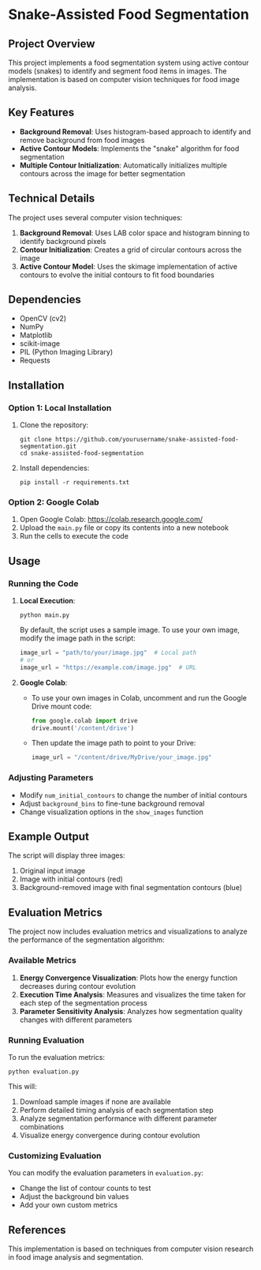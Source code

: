 # Snake-Assisted Food Segmentation

## Project Overview
This project implements a food segmentation system using active contour models (snakes) to identify and segment food items in images. The implementation is based on computer vision techniques for food image analysis.

## Key Features
- **Background Removal**: Uses histogram-based approach to identify and remove background from food images
- **Active Contour Models**: Implements the "snake" algorithm for food segmentation
- **Multiple Contour Initialization**: Automatically initializes multiple contours across the image for better segmentation

## Technical Details
The project uses several computer vision techniques:
1. **Background Removal**: Uses LAB color space and histogram binning to identify background pixels
2. **Contour Initialization**: Creates a grid of circular contours across the image
3. **Active Contour Model**: Uses the skimage implementation of active contours to evolve the initial contours to fit food boundaries

## Dependencies
- OpenCV (cv2)
- NumPy
- Matplotlib
- scikit-image
- PIL (Python Imaging Library)
- Requests

## Installation

### Option 1: Local Installation
1. Clone the repository:
   ```
   git clone https://github.com/yourusername/snake-assisted-food-segmentation.git
   cd snake-assisted-food-segmentation
   ```

2. Install dependencies:
   ```
   pip install -r requirements.txt
   ```

### Option 2: Google Colab
1. Open Google Colab: https://colab.research.google.com/
2. Upload the `main.py` file or copy its contents into a new notebook
3. Run the cells to execute the code

## Usage

### Running the Code
1. **Local Execution**:
   ```
   python main.py
   ```

   By default, the script uses a sample image. To use your own image, modify the image path in the script:
   ```python
   image_url = "path/to/your/image.jpg"  # Local path
   # or
   image_url = "https://example.com/image.jpg"  # URL
   ```

2. **Google Colab**:
   - To use your own images in Colab, uncomment and run the Google Drive mount code:
     ```python
     from google.colab import drive
     drive.mount('/content/drive')
     ```
   - Then update the image path to point to your Drive:
     ```python
     image_url = "/content/drive/MyDrive/your_image.jpg"
     ```

### Adjusting Parameters
- Modify `num_initial_contours` to change the number of initial contours
- Adjust `background_bins` to fine-tune background removal
- Change visualization options in the `show_images` function

## Example Output
The script will display three images:
1. Original input image
2. Image with initial contours (red)
3. Background-removed image with final segmentation contours (blue)

## Evaluation Metrics

The project now includes evaluation metrics and visualizations to analyze the performance of the segmentation algorithm:

### Available Metrics

1. **Energy Convergence Visualization**: Plots how the energy function decreases during contour evolution
2. **Execution Time Analysis**: Measures and visualizes the time taken for each step of the segmentation process
3. **Parameter Sensitivity Analysis**: Analyzes how segmentation quality changes with different parameters

### Running Evaluation

To run the evaluation metrics:

```
python evaluation.py
```

This will:
1. Download sample images if none are available
2. Perform detailed timing analysis of each segmentation step
3. Analyze segmentation performance with different parameter combinations
4. Visualize energy convergence during contour evolution

### Customizing Evaluation

You can modify the evaluation parameters in `evaluation.py`:
- Change the list of contour counts to test
- Adjust the background bin values
- Add your own custom metrics

## References
This implementation is based on techniques from computer vision research in food image analysis and segmentation.
